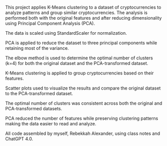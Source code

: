 This project applies K-Means clustering to a dataset of cryptocurrencies to analyze patterns and group 
similar cryptocurrencies. The analysis is performed both with the original features and after reducing 
dimensionality using Principal Component Analysis (PCA).

The data is scaled using StandardScaler for normalization.

PCA is applied to reduce the dataset to three principal components while retaining most of the variance.

The elbow method is used to determine the optimal number of clusters (k=4) for both the original dataset
and the PCA-transformed dataset.

K-Means clustering is applied to group cryptocurrencies based on their features.

Scatter plots used to visualize the results and compare the original dataset to the PCA-transformed dataset.

The optimal number of clusters was consistent across both the original and PCA-transformed datasets.

PCA reduced the number of features while preserving clustering patterns making the data easier to read and
analyze.

All code assembled by myself, Rebekkah Alexander, using class notes and ChatGPT 4.0.
